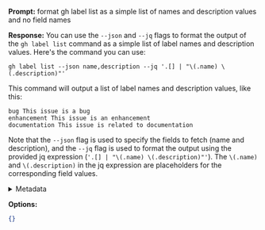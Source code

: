 **Prompt:**
format gh label list as a simple list of names and description values and no field names


**Response:**
You can use the `--json` and `--jq` flags to format the output of the `gh label list` command as a simple list of label names and description values. Here's the command you can use:

```
gh label list --json name,description --jq '.[] | "\(.name) \(.description)"'
```

This command will output a list of label names and description values, like this:

```
bug This issue is a bug
enhancement This issue is an enhancement
documentation This issue is related to documentation
```

Note that the `--json` flag is used to specify the fields to fetch (name and description), and the `--jq` flag is used to format the output using the provided jq expression (`'.[] | "\(.name) \(.description)"'`). The `\(.name)` and `\(.description)` in the jq expression are placeholders for the corresponding field values.

<details><summary>Metadata</summary>

- Duration: 3158 ms
- Datetime: 2024-01-02T20:46:30.129442
- Model: gpt-3.5-turbo-0613

</details>

**Options:**
```json
{}
```

